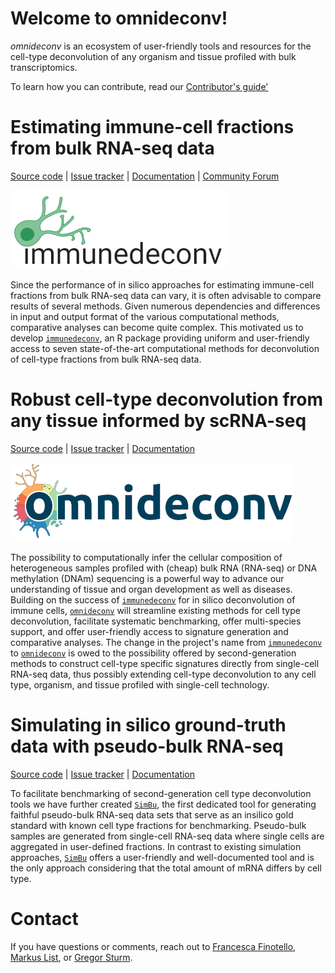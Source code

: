 # Welcome to omnideconv!

*omnideconv* is an ecosystem of user-friendly tools and resources for the cell-type deconvolution of any organism and tissue profiled with bulk transcriptomics.

To learn how you can contribute, read our [Contributor's guide'](contributor_guide.html)

# Estimating immune-cell fractions from bulk RNA-seq data

[Source code](https://github.com/omnideconv/immunedeconv/) | [Issue tracker](https://github.com/omnideconv/immunedeconv/issues) | [Documentation](https://omnideconv.org/immunedeconv) | [Community Forum](https://github.com/omnideconv/immunedeconv/discussions)

![immunedeconv](immunedeconv_logo_sm.png)

Since the performance of in silico approaches for estimating immune-cell fractions from bulk RNA-seq data can vary, it is often advisable to compare results of several methods. Given numerous dependencies and differences in input and output format of the various computational methods, comparative analyses can become quite complex. This motivated us to develop [`immunedeconv`](https://omnideconv.org/immunedeconv), an R package providing uniform and user-friendly access to seven state-of-the-art computational methods for deconvolution of cell-type fractions from bulk RNA-seq data. 

# Robust cell-type deconvolution from any tissue informed by scRNA-seq

[Source code](https://github.com/omnideconv/omnideconv/) | [Issue tracker](https://github.com/omnideconv/omnideconv/issues) | [Documentation](https://omnideconv.org/omnideconv) 

![Omnideconv](omnideconv_logo_sm.png)
     
The possibility to computationally infer the cellular composition of heterogeneous samples profiled with (cheap) bulk RNA (RNA-seq) or DNA methylation (DNAm) sequencing is a powerful way to advance our understanding of tissue and organ development as well as diseases. Building on the success of [`immunedeconv`](https://omnideconv.org/immunedeconv) for in silico deconvolution of immune cells, [`omnideconv`](https://omnideconv.org/omnideconv) will streamline existing methods for cell type deconvolution, facilitate systematic benchmarking, offer multi-species support, and offer user-friendly access to signature generation and comparative analyses. The change in the project's name from [`immunedeconv`](https://omnideconv.org/immunedeconv) to [`omnideconv`](https://omnideconv.org/omnideconv) is owed to the possibility offered by second-generation methods to construct cell-type specific signatures directly from single-cell RNA-seq data, thus possibly extending cell-type deconvolution to any cell type, organism, and tissue profiled with single-cell technology. 

# Simulating in silico ground-truth data with pseudo-bulk RNA-seq

[Source code](https://github.com/omnideconv/SimBu/) | [Issue tracker](https://github.com/omnideconv/SimBu/issues) | [Documentation](https://omnideconv.org/SimBu) 

To facilitate benchmarking of second-generation cell type deconvolution tools we have further created [`SimBu`](https://omnideconv/SimBu), the first dedicated tool for generating faithful pseudo-bulk RNA-seq data sets that serve as an insilico gold standard with known cell type fractions for benchmarking. Pseudo-bulk samples are generated from single-cell RNA-seq data where single cells are aggregated in user-defined fractions. In contrast to existing simulation approaches, [`SimBu`](https://omnideconv.org/SimBu) offers a user-friendly and well-documented tool and is the only approach considering that the total amount of mRNA differs by cell type.

# Contact

If you have questions or comments, reach out to [Francesca Finotello](mailto:francesca.finotello@uibk.ac.at?subject=omnideconv), [Markus List](mailto:markus.list@tum.de?subject=omnideconv), or [Gregor Sturm](mailto:gregor.stum@i-med.ac.at?subject=omnideconv).

